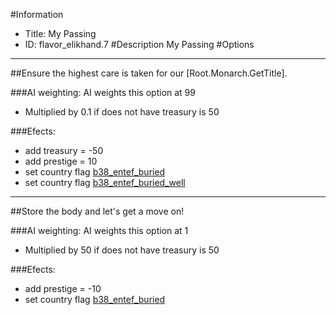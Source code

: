 #Information
 - Title: My Passing
 - ID: flavor_elikhand.7
#Description
My Passing
#Options

___
##Ensure the highest care is taken for our [Root.Monarch.GetTitle].

###AI weighting:
AI weights this option at 99
 - Multiplied by 0.1 if does not have treasury is 50


###Efects:<ul><li>add treasury = -50</li><li>add prestige = 10</li><li>set country flag [b38_entef_buried](../flags/b38_entef_buried.md)</li><li>set country flag [b38_entef_buried_well](../flags/b38_entef_buried_well.md)</li></ul>

___
##Store the body and let's get a move on!

###AI weighting:
AI weights this option at 1
 - Multiplied by 50 if does not have treasury is 50


###Efects:<ul><li>add prestige = -10</li><li>set country flag [b38_entef_buried](../flags/b38_entef_buried.md)</li></ul>
